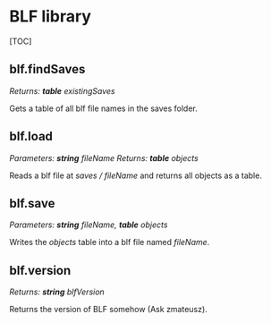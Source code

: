 # BLF library

[TOC]

## blf.findSaves

*Returns: __table__ existingSaves*

Gets a table of all blf file names in the saves folder.

## blf.load

*Parameters: __string__ fileName*
*Returns: __table__ objects*

Reads a blf file at *saves / fileName* and returns all objects as a table.

## blf.save

*Parameters: __string__ fileName, __table__ objects*

Writes the *objects* table into a blf file named *fileName*.

## blf.version

*Returns: __string__ blfVersion*

Returns the version of BLF somehow (Ask zmateusz).